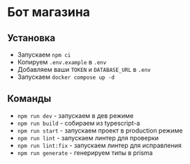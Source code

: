 # Бот магазина

## Установка
- Запускаем `npm ci`
- Копируем `.env.example` в `.env`
- Добавляем ваши `TOKEN` и `DATABASE_URL` в `.env`
- Запускаем `docker compose up -d`

## Команды

- `npm run dev` - запускаем в дев режиме
- `npm run build` - собираем из typescript-а
- `npm run start` - запускаем проект в production режиме
- `npm run lint` - запускаем линтер для проверки
- `npm run lint:fix` - запускаем линтер для исправления
- `npm run generate` - генерируем типы в prisma